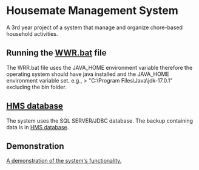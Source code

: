 # Housemate Management System
A 3rd year project of a system that manage and organize chore-based household activities.

## Running the [WWR.bat](/out/artifacts/WRR_jar/WRR.bat) file
The WRR.bat file uses the JAVA_HOME environment variable therefore the operating system should have java installed and the JAVA_HOME environment variable set. e.g., > "C:\Program Files\Java\jdk-17.0.1" excluding the bin folder.

## [HMS database](/database/HMS)
The system uses the SQL SERVER/JDBC database. The backup containing data is in [HMS database](/database).

## Demonstration
[A demonstration of the system's functionality.](https://youtu.be/PQpv2Fro_6s)
